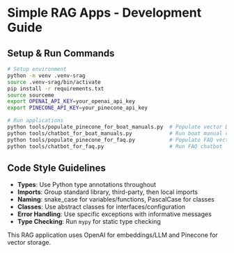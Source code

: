 # Simple RAG Apps - Development Guide

## Setup & Run Commands
```bash
# Setup environment
python -m venv .venv-srag
source .venv-srag/bin/activate
pip install -r requirements.txt
source sourceme
export OPENAI_API_KEY=your_openai_api_key
export PINECONE_API_KEY=your_pinecone_api_key

# Run applications
python tools/populate_pinecone_for_boat_manuals.py  # Populate vector DB
python tools/chatbot_for_boat_manuals.py            # Run boat manual chatbot
python tools/populate_pinecone_for_faq.py           # Populate FAQ vector DB
python tools/chatbot_for_faq.py                     # Run FAQ chatbot
```

## Code Style Guidelines
- **Types**: Use Python type annotations throughout
- **Imports**: Group standard library, third-party, then local imports
- **Naming**: snake_case for variables/functions, PascalCase for classes
- **Classes**: Use abstract classes for interfaces/configuration
- **Error Handling**: Use specific exceptions with informative messages
- **Type Checking**: Run `mypy` for static type checking

This RAG application uses OpenAI for embeddings/LLM and Pinecone for vector storage.